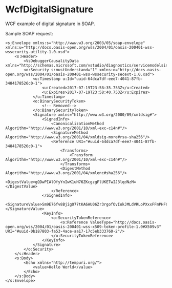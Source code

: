 # WcfDigitalSignature
WCF example of digital signature in SOAP.

Sample SOAP request:

	<s:Envelope xmlns:s="http://www.w3.org/2003/05/soap-envelope" xmlns:u="http://docs.oasis-open.org/wss/2004/01/oasis-200401-wss-wssecurity-utility-1.0.xsd">
		<s:Header>
			<VsDebuggerCausalityData xmlns="http://schemas.microsoft.com/vstudio/diagnostics/servicemodelsink">uIDPo1iR5okLhJxGiOyqeuZpf5gAAAAA2VtTwYb0AEGM2xIj2Id0eWpnXJDNvq1EoVro7jeE2BsACQAA</VsDebuggerCausalityData>
			<o:Security s:mustUnderstand="1" xmlns:o="http://docs.oasis-open.org/wss/2004/01/oasis-200401-wss-wssecurity-secext-1.0.xsd">
				<u:Timestamp u:Id="uuid-64dca7df-eee7-4041-87fb-3484178526c0-1">
					<u:Created>2017-07-19T23:58:35.753Z</u:Created>
					<u:Expires>2017-07-19T23:58:40.753Z</u:Expires>
				</u:Timestamp>
				<o:BinarySecurityToken>
					<!-- Removed-->
				</o:BinarySecurityToken>
				<Signature xmlns="http://www.w3.org/2000/09/xmldsig#">
					<SignedInfo>
						<CanonicalizationMethod Algorithm="http://www.w3.org/2001/10/xml-exc-c14n#"/>
						<SignatureMethod Algorithm="http://www.w3.org/2001/04/xmldsig-more#rsa-sha256"/>
						<Reference URI="#uuid-64dca7df-eee7-4041-87fb-3484178526c0-1">
							<Transforms>
								<Transform Algorithm="http://www.w3.org/2001/10/xml-exc-c14n#"/>
							</Transforms>
							<DigestMethod Algorithm="http://www.w3.org/2001/04/xmlenc#sha256"/>
							<DigestValue>gQDwPIAlOfyYnIwK1uH76ZKcgzgFlUKETwIJ3lqdNzM=</DigestValue>
						</Reference>
					</SignedInfo>
					<SignatureValue>Sm9E76fv8BjigO77tKA6AU06Zr3rgofOvIokJMLdVRLoPXxxFFmPHF64VkWUNNakGJwkvlXqNY5I69AUI2r1aWvpSl3PT88GNgAeCBTw7OmcIN60pVZUXhwiJBbEDdXQcSlc4q6cqTYJYcgO56uN4xFy17Q2yqHYb/j5dHWW6C2lBDUmXHe9HKjdI2b6BJXT4QCNicQCanED+i6IMFaDYE2Nkl0Qo2fyORkzsr7aVVeq8MQw4YnxERL9RQkMaLk2igNe/+RKXxhxgG/0o9BT8Ld9UXyB6yacFFMdpcriklA5X6aiC76TO+25W3AVu17UzJB3HTDwHFXdQdmfEXPG1Q==</SignatureValue>
					<KeyInfo>
						<o:SecurityTokenReference>
							<o:Reference ValueType="http://docs.oasis-open.org/wss/2004/01/oasis-200401-wss-x509-token-profile-1.0#X509v3" URI="#uuid-0b187803-fa53-4ace-aa17-17c5eb333760-2"/>
						</o:SecurityTokenReference>
					</KeyInfo>
				</Signature>
			</o:Security>
		</s:Header>
		<s:Body>
			<Echo xmlns="http://tempuri.org/">
				<value>Hello World</value>
			</Echo>
		</s:Body>
	</s:Envelope>
